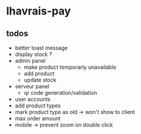 # lhavrais-pay

## todos
- better toast message
- display stock ?
- admin panel
    - make product temporarly unavailable
    - add product
    - update stock
- serveur panel
    - qr code generation/validation
- user accounts
- add product types
- mark product type as old -> won't show to client
- max order amount
- mobile -> prevent zoom on double click